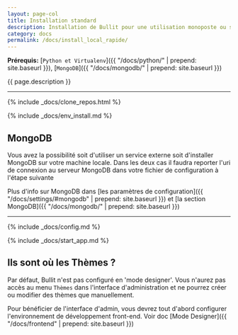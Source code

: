 ```yaml
---
layout: page-col
title: Installation standard
description: Installation de Bullit pour une utilisation monoposte ou sur votre réseau local. 
category: docs
permalink: /docs/install_local_rapide/
---
```


__Prérequis:__ [`Python et Virtualenv`]({{ "/docs/python/" | prepend: site.baseurl }}), [`MongoDB`]({{ "/docs/mongodb/" | prepend: site.baseurl }})

<p class="bg-info-box">
{{ page.description }}
</p>

---

{% include _docs/clone_repos.html %}

{% include _docs/env_install.md %}

## MongoDB

Vous avez la possibilité soit d'utiliser un service externe soit d'installer MongoDB sur votre machine locale. Dans les deux cas il faudra reporter l'uri de connexion au serveur MongoDB dans votre fichier de configuration à l'étape suivante

Plus d'info sur MongoDB dans [les paramètres de configuration]({{ "/docs/settings/#mongodb" | prepend: site.baseurl }}) et [la section MongoDB]({{ "/docs/mongodb/" | prepend: site.baseurl }})

---

{% include _docs/config.md %}

{% include _docs/start_app.md %}

## Ils sont où les Thèmes ?

Par défaut, Bullit n'est pas configuré en 'mode designer'. Vous n'aurez pas accès au menu `Thèmes` dans l'interface d'administration et ne pourrez créer ou modifier des thèmes que manuellement.

Pour bénéficier de l'interface d'admin, vous devrez tout d'abord configurer l'environnement de développement front-end. Voir doc [Mode Designer]({{ "/docs/frontend" | prepend: site.baseurl }})

